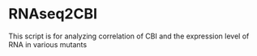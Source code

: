 # RNAseq2CBI
This script is for analyzing correlation of CBI and the expression level of RNA in various mutants
